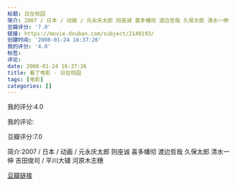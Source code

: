 ```yaml
---
标题: 日在校园
简介: 2007 / 日本 / 动画 / 元永庆太郎 则座诚 喜多幡彻 渡边哲哉 久保太郎 清水一伸 吉田俊司 / 平川大辅 河原木志穗
豆瓣评分: '7.0'
链接: https://movie.douban.com/subject/2149193/
创建时间: '2008-01-24 16:37:26'
我的评分: '4.0'
标签:
评论:
date: 2008-01-24 16:37:26
title: 看了电影 - 日在校园
tags: [电影]
categories: []
---
```


我的评分:4.0

我的评论:

豆瓣评分:7.0

简介:2007 / 日本 / 动画 / 元永庆太郎 则座诚 喜多幡彻 渡边哲哉 久保太郎 清水一伸 吉田俊司 / 平川大辅 河原木志穗

[豆瓣链接](https://movie.douban.com/subject/2149193/)

